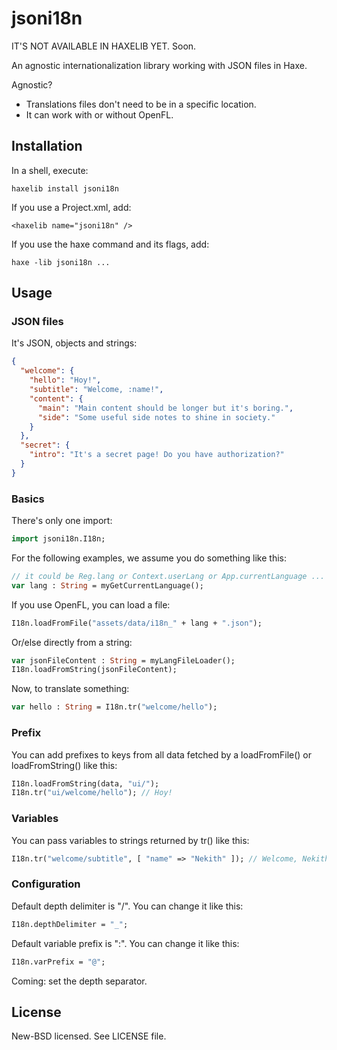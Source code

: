 # jsoni18n

IT'S NOT AVAILABLE IN HAXELIB YET. Soon.

An agnostic internationalization library working with JSON files in Haxe.

Agnostic?

* Translations files don't need to be in a specific location.
* It can work with or without OpenFL.

## Installation

In a shell, execute:

```
haxelib install jsoni18n
```

If you use a Project.xml, add:

```
<haxelib name="jsoni18n" />
```

If you use the haxe command and its flags, add:

```
haxe -lib jsoni18n ...
```

## Usage

### JSON files

It's JSON, objects and strings:

```json
{
  "welcome": {
    "hello": "Hoy!",
    "subtitle": "Welcome, :name!",
    "content": {
      "main": "Main content should be longer but it's boring.",
      "side": "Some useful side notes to shine in society."
    }
  },
  "secret": {
    "intro": "It's a secret page! Do you have authorization?"
  }
}
```

### Basics

There's only one import:

```haxe
import jsoni18n.I18n;
```

For the following examples, we assume you do something like this:

```haxe
// it could be Reg.lang or Context.userLang or App.currentLanguage ...
var lang : String = myGetCurrentLanguage();
```

If you use OpenFL, you can load a file:

```haxe
I18n.loadFromFile("assets/data/i18n_" + lang + ".json");
```

Or/else directly from a string:

```haxe
var jsonFileContent : String = myLangFileLoader();
I18n.loadFromString(jsonFileContent);
```

Now, to translate something:

```haxe
var hello : String = I18n.tr("welcome/hello");
```

### Prefix

You can add prefixes to keys from all data fetched by a loadFromFile() or loadFromString() like this:

```haxe
I18n.loadFromString(data, "ui/");
I18n.tr("ui/welcome/hello"); // Hoy!
```

### Variables

You can pass variables to strings returned by tr() like this:

```haxe
I18n.tr("welcome/subtitle", [ "name" => "Nekith" ]); // Welcome, Nekith!
```

### Configuration

Default depth delimiter is "/". You can change it like this:

```haxe
I18n.depthDelimiter = "_";
```

Default variable prefix is ":". You can change it like this:

```haxe
I18n.varPrefix = "@";
```

Coming: set the depth separator.

## License

New-BSD licensed. See LICENSE file.
